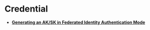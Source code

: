 # Credential<a name="en-us_topic_0076897090"></a>

-   **[Generating an AK/SK in Federated Identity Authentication Mode](generating-an-ak-sk-in-federated-identity-authentication-mode.md)**  


